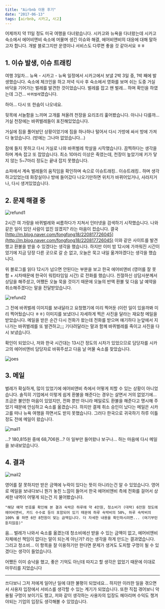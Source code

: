 ```yaml
---
title: "Airbnb 이용 후기"
date: "2017-06-13"
tags: [airbnb, 시카고, 사고]
---
```


어제까지 약 11일 정도 미국 여행을 다녀왔습니다. 시카고와 뉴욕을 다녀왔는데
시카고 숙소에서 에어비앤비 숙소에 머물며 생긴 이슈와 해결, 에어비앤비의 대응에 대해 말하고자 합니다.
개발 블로그지만 운영이나 서비스도 다루면 좋을 것 같아서요 ㅎㅎ

## 1. 이슈 발생, 이슈 트래킹

여행 3일차... 뉴욕 - 시카고 - 뉴욕 일정에서 시카고에서 보낼 2박 3일 중, 1박 째에 발생했습니다.
숙소에 체크인을 하고 저녁 식사 후 숙소에서 영화를 보며 쉬는 도중 거실 바닥을 기어가는 벌레를 발견한 것이었습니다.
벌레를 잡고 왠 벌레... 하며 확인을 하였는데 그건... `바퀴벌레`였습니다.

하아... 다시 또 한숨이 나오네요.

뒷목에 서늘함을 느끼며 고개를 쳐올려 천장을 요리조리 훑어봤습니다.
아니나 다를까... 거실 천장에는 바퀴벌레들이 포진해있었습니다.

거실에 짐을 풀어놨던 상황이었기에 짐을 하나하나 털어서 다시 가방에 싸서 방에 가져다 놓았습니다.
(방에는 그나마 없었습니다...)

잠에 들지 못하고 다시 거실로 나와 바퀴벌레 학살을 시작했습니다. 끔찍하다는 생각을 하며 계속 잡고 또 잡았습니다.
최소 10마리 이상은 죽였는데, 천장이 높았기에 키가 닿지 않는 5~7마리 정도는 끝내 잡지 못했습니다.

쇼파에서 계속 벌레들의 움직임을 확인하며 속으로 이슈트래킹.. 이슈트래킹.. 하며 생각하고있었는데
화장실이나 방에 들어갔다 나오기만하면 위치가 바뀌어있거나, 사라지거나, 다시 생겨있었습니다.

## 2. 문제 해결 중

![refund1](./refund1.png)

2시간 여 가랑을 바퀴벌레와 씨름하다가 지쳐서 인터넷을 검색하기 시작했습니다. 나와 같은 일이 있던 사람이
없진 않겠지? 라는 마음이 컸습니다. 결국 [http://m.blog.naver.com/fongfong18/220817726045](http://m.blog.naver.com/fongfong18/220817726045)
이와 같은 사이트를 발견했고 환불을 받을 수 있겠다는 생각을 했습니다. 하지만 이미 밤 12시에 가까워진 시간이었기에
지금 당장 다른 곳으로 갈 순 없고, 오늘은 묵고 내일 옮겨야겠다는 생각을 했습니다.

위 블로그를 읽다 12시가 넘으면 안된다는 부분을 보고 한국 에어비앤비 (영어를 잘 못함 + 시차때문에 한국이 워킹타임일 시간)
로 전화를 했습니다. 친절하신 상담사분께서 상담을 해주셨고, 어쨌든 오늘 묵을 것이기 때문에 오늘의 반액 환불 및
다음 날 예약을 취소해주겠다는 말을 전달받았습니다.

![refund2](./refund2.png)

그 전에 바퀴벌레 이미지를 보내달라고 요청했기에 미리 찍어둔 (이런 일이 있을까봐 미리 찍어뒀습니다 ㅎㅎ) 이미지를 보냈더니
자세하게 찍은 사진을 달라는 재요청 메일을 받았습니다. 메일을 받은 순간 다시 전화가 왔는데 전화를 받으며 얘기하다
눈앞에서 지나가는 바퀴벌레를 또 발견하고;;; 기다려달라는 말과 함께 바퀴벌레를 죽이고 사진을 다시 보냈습니다.

확인이 되었으나, 저와 한국 시간대는 13시간 정도의 시차가 있었으므로 담당자를 시카고의 에어비앤비 담당자로 바꿔주셨고 다음 날
머물 숙소를 찾았습니다.

![joes](./joes.jpg)

## 3. 메일

벌레가 확실하게, 많이 있었기에 에어비앤비 측에서 어떻게 피할 수 있는 상황이 아니었습니다. 솔직히 기업에서 이렇게 쉽게
환불을 해준다는 경우는 살면서 거의 없었기에... 조금은 불안한 마음이 있었지만, 전화 뿐만 아니라 메일로도 환불을
해준다고 명시해 주었기 때문에 안심하고 숙소를 옮겼습니다. 하지만 결제 취소 승인이 났다는 메일은 시카고를 떠나 뉴욕 여행을 하면서도
받지 못했습니다. 그러다 한국으로 귀국하기 하루 이틀 정도 전에 메일이 왔습니다.

![mail1](./mail1.png)

...? 180,815원 중에 68,706원...? 아 일부만 들어왔나 보구나... 하는 마음에 다시 메일을 보내보았습니다.

## 4. 결과

![mail2](./mail2.png)

영어를 잘 못하지만 받은 금액에 누락이 있다는 뜻이 아니라는건 알 수 있었습니다. 영어로 메일을 보내다보니 뭔가 놓친 느낌이 들어서
한국 에어비앤비 측에 전화를 걸어서 상세한 내역이 어떻게 되는건 지 물어봤습니다.

`"해당 예약 번호를 확인해 본 결과 숙박은 하루에 약 4만원, 청소비가 (대략) 6만원 정도에 에어비앤비, 카드 수수료 등이 포함되어 있기 때문에 하루 숙박비의 50%, 하루 숙박비의 100% 를 하면 6만 8천원이 맞는 금액입니다. 더 자세한 내용을 확인하시려면... (여기부턴 듣지않음)"`

음... 벌레가 나와서 숙소를 옮겼는데 청소비에선 받을 수 있는 금액이 없고, 에어비앤비 자체에선 책임이 없다는 말이 되는게 아닌가?
라는 생각을 하게 만드는 결과였습니다. 그리고 청소비... 이 항목을 잘 이용하기만 한다면 문제가 생겨도 도피할 구멍이 될 수 있겠다는
생각이 들었습니다.

어쨌든 이미 승낙을 했고, 좋은 기억도 아닌데 따지고 할 생각은 없었기 때문에 이대로 마무리를 지었습니다

---

쓰다보니 그저 저에게 일어난 일에 대한 불평이 되었네요...
하지만 이러한 일을 겪으면서 사용자 입장에서 서비스를 생각할 수 있는 계기가 되었습니다.
또한 직접 겪어보니 악용될 구멍이 보이기도 했고, 저와 같이 생각하는 사용자의 입장도 헤아리며
수익도 챙겨야되는 기업의 입장도 생각해볼 수 있었습니다.
